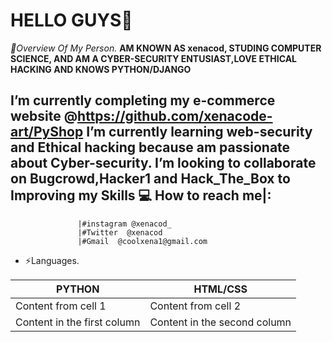 # HELLO GUYS👋

*🎤Overview Of My Person.*
                       **AM KNOWN AS xenacod,  STUDING COMPUTER SCIENCE, AND AM A CYBER-SECURITY ENTUSIAST,LOVE ETHICAL HACKING AND KNOWS PYTHON/DJANGO**

 I’m currently completing my e-commerce website @https://github.com/xenacode-art/PyShop
 I’m currently learning  web-security and Ethical hacking because am passionate about Cyber-security.
 I’m looking to collaborate on Bugcrowd,Hacker1 and Hack_The_Box to Improving my Skills
💻 How to reach me|:  
--------------------
                   |#instagram @xenacod_
                   |#Twitter  @xenacod
                   |#Gmail  @coolxena1@gmail.com
- ⚡Languages.

PYTHON       |     HTML/CSS
------------ | -------------
Content from cell 1 | Content from cell 2
Content in the first column | Content in the second column
